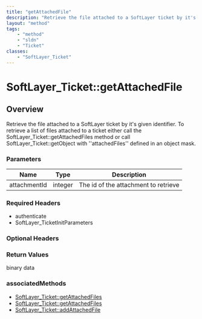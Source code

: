 ```yaml
---
title: "getAttachedFile"
description: "Retrieve the file attached to a SoftLayer ticket by it's given identifier. To retrieve a list of files attached to a tic... "
layout: "method"
tags:
    - "method"
    - "sldn"
    - "Ticket"
classes:
    - "SoftLayer_Ticket"
---
```

# SoftLayer_Ticket::getAttachedFile
## Overview 
Retrieve the file attached to a SoftLayer ticket by it's given identifier. To retrieve a list of files attached to a ticket either call the SoftLayer_Ticket::getAttachedFiles method or call SoftLayer_Ticket::getObject with ''attachedFiles'' defined in an object mask. 

### Parameters 
|Name | Type | Description |
| --- | --- | --- |
|attachmentId| integer| The id of the attachment to retrieve|


### Required Headers
* authenticate
* SoftLayer_TicketInitParameters

### Optional Headers

### Return Values
binary data


### associatedMethods

*  [SoftLayer_Ticket::getAttachedFiles](/reference/services/SoftLayer_Ticket/getAttachedFiles )
*  [SoftLayer_Ticket::getAttachedFiles](/reference/services/SoftLayer_Ticket/getAttachedFiles )
*  [SoftLayer_Ticket::addAttachedFile](/reference/services/SoftLayer_Ticket/addAttachedFile )

